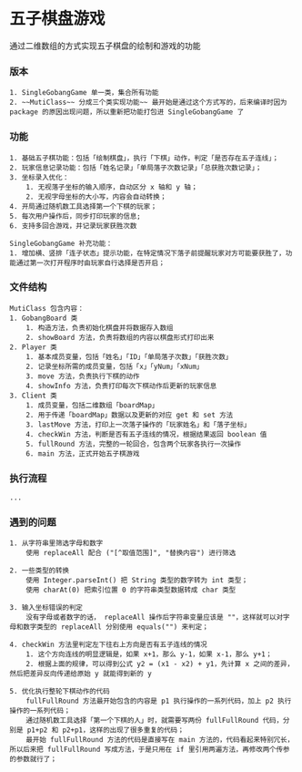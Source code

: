# 五子棋盘游戏

通过二维数组的方式实现五子棋盘的绘制和游戏的功能

### 版本
    1. SingleGobangGame 单一类，集合所有功能
    2. ~~MutiClass~~ 分成三个类实现功能~~ 最开始是通过这个方式写的，后来编译时因为 package 的原因出现问题，所以重新把功能打包进 SingleGobangGame 了

### 功能
    1. 基础五子棋功能：包括「绘制棋盘」，执行「下棋」动作，判定「是否存在五子连线」；    
    2. 玩家信息记录功能：包括「姓名记录」「单局落子次数记录」「总获胜次数记录」；
    3. 坐标录入优化：
        1. 无视落子坐标的输入顺序，自动区分 x 轴和 y 轴；
        2. 无视字母坐标的大小写，内容会自动转换；
    4. 开局通过随机数工具选择第一个下棋的玩家；
    5. 每次用户操作后，同步打印玩家的信息;
    6. 支持多回合游戏，并记录玩家获胜次数

    SingleGobangGame 补充功能：
    1. 增加横、竖排「连子状态」提示功能，在特定情况下落子前提醒玩家对方可能要获胜了，功能通过第一次打开程序时由玩家自行选择是否开启；

### 文件结构
    MutiClass 包含内容：
    1. GobangBoard 类
        1. 构造方法，负责初始化棋盘并将数据存入数组
        2. showBoard 方法，负责将数组的内容以棋盘形式打印出来
    2. Player 类
        1. 基本成员变量，包括「姓名」「ID」「单局落子次数」「获胜次数」
        2. 记录坐标所需的成员变量，包括「x」「yNum」「xNum」
        3. move 方法，负责执行下棋的动作
        4. showInfo 方法，负责打印每次下棋动作后更新的玩家信息
    3. Client 类
        1. 成员变量，包括二维数组「boardMap」
        2. 用于传递「boardMap」数据以及更新的对应 get 和 set 方法
        3. lastMove 方法，打印上一次落子操作的「玩家姓名」和「落子坐标」
        4. checkWin 方法，判断是否有五子连线的情况，根据结果返回 boolean 值
        5. fullRound 方法，完整的一轮回合，包含两个玩家各执行一次操作
        6. main 方法，正式开始五子棋游戏
    
### 执行流程
    ...
    
### 遇到的问题
    1. 从字符串里筛选字母和数字
        使用 replaceAll 配合 ("[^取值范围]", "替换内容") 进行筛选
    
    2. 一些类型的转换
        使用 Integer.parseInt() 把 String 类型的数字转为 int 类型；
        使用 charAt(0) 把索引位置 0 的字符串类型数据转成 char 类型
        
    3. 输入坐标错误的判定
        没有字母或者数字的话， replaceAll 操作后字符串变量应该是 ""，这样就可以对字母和数字类型的 replaceAll 分别使用 equals("") 来判定；
    
    4. checkWin 方法里判定左下往右上方向是否有五子连线的情况
        1. 这个方向连线的明显逻辑是，如果 x+1，那么 y-1，如果 x-1，那么 y+1；
        2. 根据上面的规律，可以得到公式 y2 = (x1 - x2) + y1，先计算 x 之间的差异，然后把差异反向传递给原始 y 就能得到新的 y

    5. 优化执行整轮下棋动作的代码
        fullFullRound 方法最开始包含的内容是 p1 执行操作的一系列代码，加上 p2 执行操作的一系列代码；
        通过随机数工具选择「第一个下棋的人」时，就需要写两份 fullFullRound 代码，分别是 p1+p2 和 p2+p1，这样的出现了很多重复的代码；
        最开始 fullFullRound 方法的代码是直接写在 main 方法的，代码看起来特别冗长，所以后来把 fullFullRound 写成方法，于是只用在 if 里引用两遍方法，再修改两个传参的参数就行了；